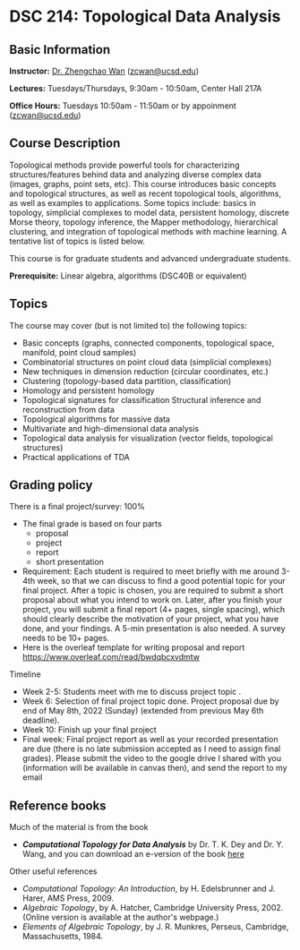 # DSC 214: Topological Data Analysis

## Basic Information
**Instructor:** [Dr. Zhengchao Wan](zhengchaow.github.io) (zcwan@ucsd.edu)

**Lectures:** Tuesdays/Thursdays, 9:30am - 10:50am, Center Hall 217A

**Office Hours:** Tuesdays 10:50am - 11:50am or by appoinment (zcwan@ucsd.edu)


## Course Description
Topological methods provide powerful tools for characterizing structures/features behind data and analyzing diverse complex data (images, graphs, point sets, etc). This course introduces basic concepts and topological structures, as well as recent topological tools, algorithms, as well as examples to applications. Some topics include: basics in topology, simplicial complexes to model data, persistent homology, discrete Morse theory, topology inference, the Mapper methodology, hierarchical clustering, and integration of topological methods with machine learning. A tentative list of topics is listed below.

This course is for graduate students and advanced undergraduate students.

**Prerequisite:** Linear algebra, algorithms (DSC40B or equivalent)

## Topics
The course may cover (but is not limited to) the following topics:
- Basic concepts (graphs, connected components, topological space, manifold, point cloud samples)
- Combinatorial structures on point cloud data (simplicial complexes)
- New techniques in dimension reduction (circular coordinates, etc.)
- Clustering (topology-based data partition, classification)
- Homology and persistent homology
- Topological signatures for classification
Structural inference and reconstruction from data
- Topological algorithms for massive data
- Multivariate and high-dimensional data analysis
- Topological data analysis for visualization (vector fields, topological structures)
- Practical applications of TDA

## Grading policy
There is a final project/survey: 100%
- The final grade is based on four parts
  - proposal
  - project
  - report
  - short presentation
- Requirement: Each student is required to meet briefly with me around 3-4th week, so that we can discuss to find a good potential topic for your final project. After a topic is chosen, you are required to submit a short proposal about what you intend to work on. Later, after you finish your project, you will submit a final report (4+ pages, single spacing), which should clearly describe the motivation of your project, what you have done, and your findings. A 5-min presentation is also needed. A survey needs to be 10+ pages.
- Here is the overleaf template for writing proposal and report https://www.overleaf.com/read/bwdqbcxvdmtw


Timeline
- Week 2-5: Students meet with me to discuss project topic .
- Week 6: Selection of final project topic done. Project proposal due by end of May 8th, 2022 (Sunday) (extended from previous May 6th deadline). 
- Week 10: Finish up your final project
- Final week: Final project report as well as your recorded presentation are due (there is no late submission accepted as I need to assign final grades). Please submit the video to the google drive I shared with you (information will be available in canvas then), and send the report to my email

## Reference books
Much of the material is from the book 
- ***Computational Topology for Data Analysis*** by Dr. T. K. Dey and Dr. Y. Wang, and you can download an e-version of the book [here](http://yusu.belkin-wang.org/CTDAbook-DeyWang.pdf)

Other useful references
- *Computational Topology: An Introduction*,  by  H. Edelsbrunner and J. Harer, AMS Press, 2009.
- *Algebraic Topology*,  by  A. Hatcher, Cambridge University Press, 2002. (Online version is available at the author's webpage.)
- *Elements of Algebraic Topology*,  by  J. R. Munkres, Perseus, Cambridge, Massachusetts, 1984.

